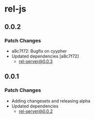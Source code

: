 # rel-js

## 0.0.2

### Patch Changes

- a8c7f72: Bugfix on cyypher
- Updated dependencies [a8c7f72]
  - rel-server@0.0.3

## 0.0.1

### Patch Changes

- Adding changesets and releasing alpha
- Updated dependencies
  - rel-server@0.0.2

